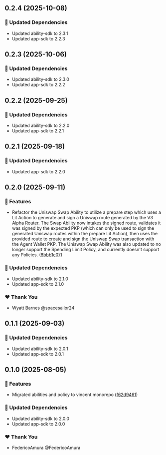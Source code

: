 ## 0.2.4 (2025-10-08)

### 🧱 Updated Dependencies

- Updated ability-sdk to 2.3.1
- Updated app-sdk to 2.2.3

## 0.2.3 (2025-10-06)

### 🧱 Updated Dependencies

- Updated ability-sdk to 2.3.0
- Updated app-sdk to 2.2.2

## 0.2.2 (2025-09-25)

### 🧱 Updated Dependencies

- Updated ability-sdk to 2.2.0
- Updated app-sdk to 2.2.1

## 0.2.1 (2025-09-18)

### 🧱 Updated Dependencies

- Updated app-sdk to 2.2.0

## 0.2.0 (2025-09-11)

### 🚀 Features

- Refactor the Uniswap Swap Ability to utilize a prepare step which uses a Lit Action to generate and sign a Uniswap route generated by the V3 Alpha Router. The Swap Ability now intakes the signed route, validates it was signed by the expected PKP (which can only be used to sign the generated Uniswap routes within the prepare Lit Action), then uses the provided route to create and sign the Uniswap Swap transaction with the Agent Wallet PKP. The Uniswap Swap Ability was also updated to no longer support the Spending Limit Policy, and currently doesn't support any Policies. ([8bbb1c07](https://github.com/LIT-Protocol/Vincent/commit/8bbb1c07))

### 🧱 Updated Dependencies

- Updated ability-sdk to 2.1.0
- Updated app-sdk to 2.1.0

### ❤️ Thank You

- Wyatt Barnes @spacesailor24

## 0.1.1 (2025-09-03)

### 🧱 Updated Dependencies

- Updated ability-sdk to 2.0.1
- Updated app-sdk to 2.0.1

## 0.1.0 (2025-08-05)

### 🚀 Features

- Migrated abilities and policy to vincent monorepo ([f62d9461](https://github.com/LIT-Protocol/Vincent/commit/f62d9461))

### 🧱 Updated Dependencies

- Updated ability-sdk to 2.0.0
- Updated app-sdk to 2.0.0

### ❤️ Thank You

- FedericoAmura @FedericoAmura
